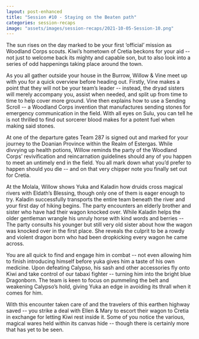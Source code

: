 ```yaml
---
layout: post-enhanced
title: "Session #10 - Staying on the Beaten path"
categories: session-recaps
image: "assets/images/session-recaps/2021-10-05-Session-10.png"
---
```


The sun rises on the day marked to be your first ‘official’ mission as Woodland Corps scouts. Kiwi’s hometown of Cretia beckons for your aid -- not just to welcome back its mighty and capable son, but to also look into a series of odd happenings taking place around the town.

As you all gather outside your house in the Burrow, Willow & Vine meet up with you for a quick overview before heading out. Firstly, Vine makes a point that they will not be your team’s leader -- instead, the dryad sisters will merely accompany you, assist when needed, and split up from time to time to help cover more ground. Vine then explains how to use a Sending Scroll -- a Woodland Corps invention that manufactures sending stones for emergency communication in the field. With all eyes on Sulu, you can tell he is not thrilled to find out sorcerer blood makes for a potent fuel when making said stones.

At one of the departure gates Team 287 is signed out and marked for your journey to the Doanian Province within the Realm of Estergas. While divvying up health potions, Willow reminds the party of the Woodland Corps’ revivification and reincarnation guidelines should any of you happen to meet an untimely end in the field. You all mark down what you’d prefer to happen should you die -- and on that very chipper note you finally set out for Cretia.

At the Molala, Willow shows Yuka and Kaladin how druids cross magical rivers with Eldath’s Blessing, though only one of them is eager enough to try. Kaladin successfully transports the entire team beneath the river and your first day of hiking begins. The party encounters an elderly brother and sister who have had their wagon knocked over. While Kaladin helps the older gentleman wrangle his unruly horse with kind words and berries -- The party consults his younger but still very old sister about how the wagon was knocked over in the first place. She reveals the culprit to be a rowdy and violent dragon born who had been dropkicking every wagon he came across.

You are all quick to find and engage him in combat -- not even allowing him to finish introducing himself before yuka gives him a taste of his own medicine. Upon defeating Calypso, his sash and other accessories fly onto Kiwi and take control of our tabaxi fighter -- turning him into the bright blue Dragonborn. The team is keen to focus on pummeling the belt and weakening Calypso’s hold, giving Yuka an edge in avoiding its thrall when it comes for him.

With this encounter taken care of and the travelers of this earthen highway saved -- you strike a deal with Ellen & Mary to escort their wagon to Cretia in exchange for letting Kiwi rest inside it. Some of you notice the various, magical wares held within its canvas hide -- though there is certainly more that has yet to be seen.
